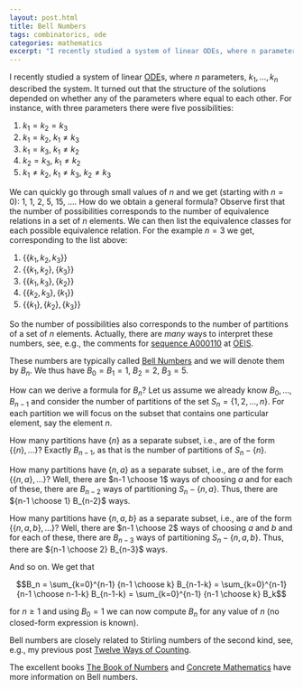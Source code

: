```yaml
---
layout: post.html
title: Bell Numbers
tags: combinatorics, ode
categories: mathematics
excerpt: "I recently studied a system of linear ODEs, where n parameters, [...] described the system. It turned out that the structure of the solutions depended on whether any of the parameters where equal to each other. For instance, with three parameters there were five possibilities: [...] We can quickly go through small values of n and we get (starting with n=0): 1, 1, 2, 5, 15, .... How do we obtain a general formula? [...]"
---
```

I recently studied a system of linear [ODE](http://en.wikipedia.org/wiki/Ordinary_differential_equation)s, where $n$ parameters, $k_1, \ldots, k_n$ described the system. It turned out that the structure of the solutions depended on whether any of the parameters where equal to each other. For instance, with three parameters there were five possibilities:

1. $k_1 = k_2 = k_3$
2. $k_1 = k_2$, $k_1 \neq k_3$
3. $k_1 = k_3$, $k_1 \neq k_2$
4. $k_2 = k_3$, $k_1 \neq k_2$
5. $k_1 \neq k_2$, $k_1 \neq k_3$, $k_2 \neq k_3$

We can quickly go through small values of $n$ and we get (starting with $n=0$): 1, 1, 2, 5, 15, &#8230;. How do we obtain a general formula? Observe first that the number of possibilities corresponds to the number of equivalence relations in a set of $n$ elements. We can then list the equivalence classes for each possible equivalence relation. For the example $n=3$ we get, corresponding to the list above:

1. $\{\{k_1,k_2,k_3\}\}$
2. $\{\{k_1,k_2\}, \{k_3\}\}$
3. $\{\{k_1,k_3\}, \{k_2\}\}$
4. $\{\{k_2,k_3\}, \{k_1\}\}$
5. $\{\{k_1\}, \{k_2\}, \{k_3\}\}$

So the number of possibilities also corresponds to the number of partitions of a set of $n$ elements. Actually, there are *many* ways to interpret these numbers, see, e.g., the comments for [sequence A000110](http://oeis.org/A000110) at [OEIS](http://oeis.org).

These numbers are typically called [Bell Numbers](http://en.wikipedia.org/wiki/Bell_number) and we will denote them by $B_n$. We thus have $B_0 = B_1 = 1$, $B_2 = 2$, $B_3 = 5$.

How can we derive a formula for $B_n$? Let us assume we already know $B_0, \ldots, B_{n-1}$ and consider the number of partitions of the set $S_n=\{1,2,\ldots,n\}$. For each partition we will focus on the subset that contains one particular element, say the element $n$.

How many partitions have $\{n\}$ as a separate subset, i.e., are of the form $\{\{n\}, \ldots \}$? Exactly $B_{n-1}$, as that is the number of partitions of $S_n - \{n\}$.

How many partitions have $\{n,a\}$ as a separate subset, i.e., are of the form $\{\{n,a\}, \ldots \}$? Well, there are $n-1 \choose 1$ ways of choosing $a$ and for each of these, there are $B_{n-2}$ ways of partitioning $S_n - \{n,a\}$. Thus, there are ${n-1 \choose 1} B_{n-2}$ ways.

How many partitions have $\{n,a,b\}$ as a separate subset, i.e., are of the form $\{\{n,a,b\}, \ldots \}$? Well, there are $n-1 \choose 2$ ways of choosing $a$ and $b$ and for each of these, there are $B_{n-3}$ ways of partitioning $S_n - \{n,a,b\}$. Thus, there are ${n-1 \choose 2} B_{n-3}$ ways.

And so on. We get that

$$B_n = \sum_{k=0}^{n-1} {n-1 \choose k} B_{n-1-k} = \sum_{k=0}^{n-1} {n-1 \choose n-1-k} B_{n-1-k} = \sum_{k=0}^{n-1} {n-1 \choose k} B_k$$

for $n \geq 1$ and using $B_0 = 1$ we can now compute $B_n$ for any value of $n$ (no closed-form expression is known).

Bell numbers are closely related to Stirling numbers of the second kind, see, e.g., my previous post [Twelve Ways of Counting](/blog/2008/12/twelve-ways-of-counting).

The excellent books [The Book of Numbers](https://en.wikipedia.org/wiki/Special:BookSources/038797993X) and [Concrete Mathematics](https://en.wikipedia.org/wiki/Special:BookSources/0201558025) have more information on Bell numbers.

